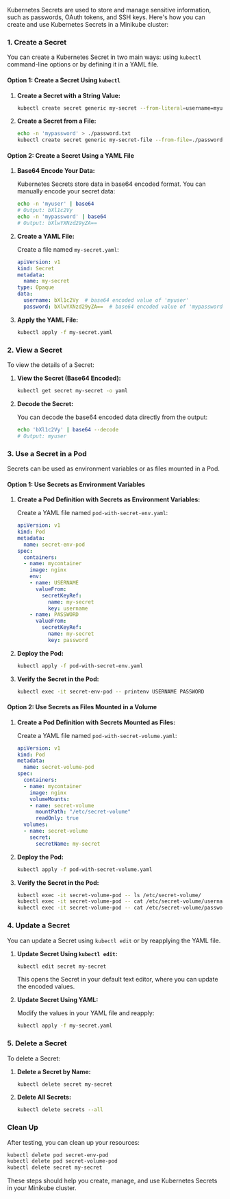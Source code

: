 Kubernetes Secrets are used to store and manage sensitive information, such as passwords, OAuth tokens, and SSH keys. Here's how you can create and use Kubernetes Secrets in a Minikube cluster:

### 1. **Create a Secret**

You can create a Kubernetes Secret in two main ways: using `kubectl` command-line options or by defining it in a YAML file.

#### Option 1: **Create a Secret Using `kubectl`**

1. **Create a Secret with a String Value:**
   ```bash
   kubectl create secret generic my-secret --from-literal=username=myuser --from-literal=password=mypassword
   ```

2. **Create a Secret from a File:**
   ```bash
   echo -n 'mypassword' > ./password.txt
   kubectl create secret generic my-secret-file --from-file=./password.txt
   ```

#### Option 2: **Create a Secret Using a YAML File**

1. **Base64 Encode Your Data:**

   Kubernetes Secrets store data in base64 encoded format. You can manually encode your secret data:

   ```bash
   echo -n 'myuser' | base64
   # Output: bXl1c2Vy
   echo -n 'mypassword' | base64
   # Output: bXlwYXNzd29yZA==
   ```

2. **Create a YAML File:**

   Create a file named `my-secret.yaml`:

   ```yaml
   apiVersion: v1
   kind: Secret
   metadata:
     name: my-secret
   type: Opaque
   data:
     username: bXl1c2Vy  # base64 encoded value of 'myuser'
     password: bXlwYXNzd29yZA==  # base64 encoded value of 'mypassword'
   ```

3. **Apply the YAML File:**

   ```bash
   kubectl apply -f my-secret.yaml
   ```

### 2. **View a Secret**

To view the details of a Secret:

1. **View the Secret (Base64 Encoded):**

   ```bash
   kubectl get secret my-secret -o yaml
   ```

2. **Decode the Secret:**

   You can decode the base64 encoded data directly from the output:

   ```bash
   echo 'bXl1c2Vy' | base64 --decode
   # Output: myuser
   ```

### 3. **Use a Secret in a Pod**

Secrets can be used as environment variables or as files mounted in a Pod.

#### Option 1: **Use Secrets as Environment Variables**

1. **Create a Pod Definition with Secrets as Environment Variables:**

   Create a YAML file named `pod-with-secret-env.yaml`:

   ```yaml
   apiVersion: v1
   kind: Pod
   metadata:
     name: secret-env-pod
   spec:
     containers:
     - name: mycontainer
       image: nginx
       env:
       - name: USERNAME
         valueFrom:
           secretKeyRef:
             name: my-secret
             key: username
       - name: PASSWORD
         valueFrom:
           secretKeyRef:
             name: my-secret
             key: password
   ```

2. **Deploy the Pod:**

   ```bash
   kubectl apply -f pod-with-secret-env.yaml
   ```

3. **Verify the Secret in the Pod:**

   ```bash
   kubectl exec -it secret-env-pod -- printenv USERNAME PASSWORD
   ```

#### Option 2: **Use Secrets as Files Mounted in a Volume**

1. **Create a Pod Definition with Secrets Mounted as Files:**

   Create a YAML file named `pod-with-secret-volume.yaml`:

   ```yaml
   apiVersion: v1
   kind: Pod
   metadata:
     name: secret-volume-pod
   spec:
     containers:
     - name: mycontainer
       image: nginx
       volumeMounts:
       - name: secret-volume
         mountPath: "/etc/secret-volume"
         readOnly: true
     volumes:
     - name: secret-volume
       secret:
         secretName: my-secret
   ```

2. **Deploy the Pod:**

   ```bash
   kubectl apply -f pod-with-secret-volume.yaml
   ```

3. **Verify the Secret in the Pod:**

   ```bash
   kubectl exec -it secret-volume-pod -- ls /etc/secret-volume/
   kubectl exec -it secret-volume-pod -- cat /etc/secret-volume/username
   kubectl exec -it secret-volume-pod -- cat /etc/secret-volume/password
   ```

### 4. **Update a Secret**

You can update a Secret using `kubectl edit` or by reapplying the YAML file.

1. **Update Secret Using `kubectl edit`:**

   ```bash
   kubectl edit secret my-secret
   ```

   This opens the Secret in your default text editor, where you can update the encoded values.

2. **Update Secret Using YAML:**

   Modify the values in your YAML file and reapply:

   ```bash
   kubectl apply -f my-secret.yaml
   ```

### 5. **Delete a Secret**

To delete a Secret:

1. **Delete a Secret by Name:**

   ```bash
   kubectl delete secret my-secret
   ```

2. **Delete All Secrets:**

   ```bash
   kubectl delete secrets --all
   ```

### **Clean Up**

After testing, you can clean up your resources:

```bash
kubectl delete pod secret-env-pod
kubectl delete pod secret-volume-pod
kubectl delete secret my-secret
```

These steps should help you create, manage, and use Kubernetes Secrets in your Minikube cluster.
